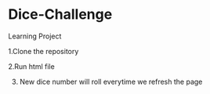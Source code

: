 # Dice-Challenge

Learning Project

1.Clone the repository

2.Run  html file

3. New dice number will roll everytime we refresh the page


